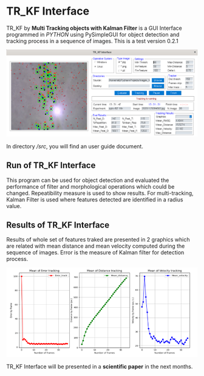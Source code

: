 # TR_KF Interface
TR_KF by **Multi Tracking objects with Kalman Filter** is a GUI Interface programmed in *PYTHON* using PySimpleGUI for object detection and tracking process in a sequence of images.
This is a test version 0.2.1

![image info](./src/ima1.png)

In directory */src*, you will find an user guide document.

## Run of TR_KF Interface
This program can be used for object detection and evaluated the performance of filter and morphological operations which could be changed. Repeatibility measure is used to show results.
For multi-tracking, Kalman Filter is used where features detected are identified in a radius value. 

## Results of TR_KF Interface
Results of whole set of features traked are presented in 2 graphics which are related with mean distance and mean velocity computed during the sequence of images.
Error is the measure of Kalman filter for detection process.

![image info](./src/ima2.png)

TR_KF Interface will be presented in a **scientific paper** in the next months.

